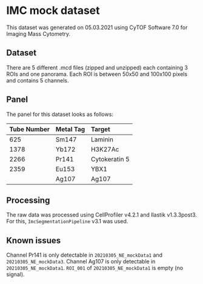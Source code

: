 # IMC mock dataset

This dataset was generated on 05.03.2021 using CyTOF Software 7.0 for Imaging Mass Cytometry.

## Dataset

There are 5 different .mcd files (zipped and unzipped) each containing 3 ROIs and one panorama.
Each ROI is between 50x50 and 100x100 pixels and contains 5 channels.

## Panel

The panel for this dataset looks as follows:

| Tube Number | Metal Tag | Target
| :---	      | :---	  | :---
| 625	      | Sm147	  | Laminin
| 1378	      | Yb172	  | H3K27Ac
| 2266	      | Pr141	  | Cytokeratin 5
| 2359	      | Eu153	  | YBX1
|             | Ag107	  | Ag107

## Processing

The raw data was processed using CellProfiler v4.2.1 and Ilastik v1.3.3post3.
For this, `ImcSegmentationPipeline` v3.1 was used. 

## Known issues

Channel Pr141 is only detectable in `20210305_NE_mockData1` and `20210305_NE_mockData3`.
Channel Ag107 is only detectable in `20210305_NE_mockData1`.
`ROI_001` of `20210305_NE_mockData1` is empty (no signal).
